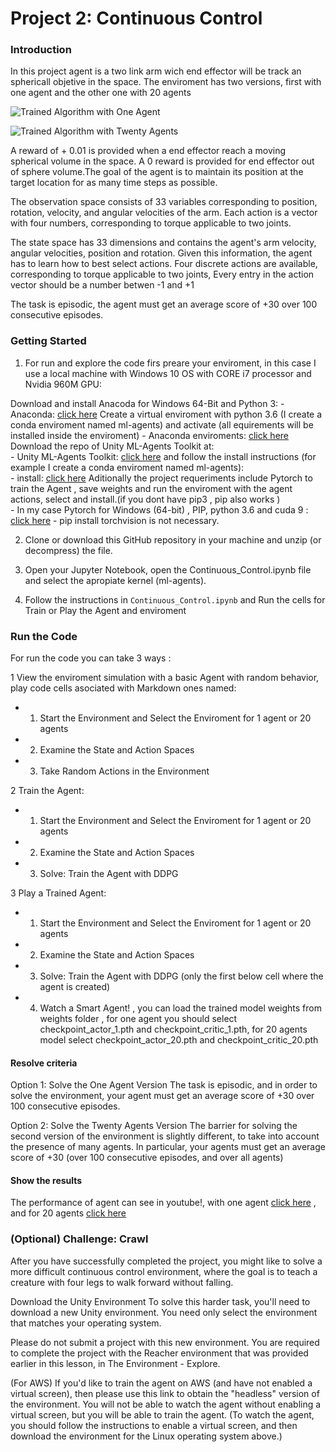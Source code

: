 [//]: # (Image References)

[image1]: /report/videos/cc_1.gif  "One Trained Agent"
[image2]: /report/videos/cc_20.gif "Twenty Trained Agents"

# Project 2: Continuous Control

### Introduction

In this project agent is a two link arm wich end effector will be track an sphericall objetive in the space. The enviroment has two versions, first with one agent and the other one with 20 agents 

![Trained Algorithm with One Agent][image1]

![Trained Algorithm with Twenty Agents][image2]

A reward of + 0.01 is provided when a end effector reach a moving spherical volume in the space. A 0 reward is provided for end effector out of sphere volume.The goal of the agent is to maintain its position at the target location for as many time steps as possible.

The observation space consists of 33 variables corresponding to position, rotation, velocity, and angular velocities of the arm. Each action is a vector with four numbers, corresponding to torque applicable to two joints. 

The state space has 33 dimensions and contains the agent's arm  velocity, angular velocities, position and rotation.  Given this information, the agent has to learn how to best select actions.  Four discrete actions are available, corresponding to torque applicable to two joints, Every entry in the action vector should be a number betwen -1 and +1 


The task is episodic, the agent must get an average score of +30 over 100 consecutive episodes.


### Getting Started

1. For run and explore the code firs preare your enviroment, in this case I use a local machine with Windows 10 OS with CORE i7 processor and Nvidia 960M GPU:

Download and install Anacoda for Windows 64-Bit and Python 3:
    - Anaconda: [click here](https://conda.io/docs/user-guide/install/windows.html)
Create a virtual enviroment with python 3.6 (I create a conda enviroment named ml-agents) and activate (all equirements will be installed inside the enviroment)
    - Anaconda enviroments: [click here](https://conda.io/docs/user-guide/tasks/manage-environments.html)
Download the repo of Unity ML-Agents Toolkit at:   
    - Unity ML-Agents Toolkit: [click here](https://github.com/Unity-Technologies/ml-agents)
and follow the install instructions (for example I create a conda enviroment named ml-agents):     
    - install: [click here](https://github.com/Unity-Technologies/ml-agents/blob/master/docs/Installation.md)
Aditionally the project requeriments include Pytorch to train the Agent , save weights and run the enviroment with the agent actions, select and install.(if you dont have pip3 , pip also works )    
    - In my case Pytorch for Windows (64-bit) , PIP, python 3.6 and cuda 9 : [click here](https://pytorch.org/)
    - pip install torchvision is not necessary.
     
    
2. Clone or download this GitHub repository in your machine and unzip (or decompress) the file. 

3. Open your Jupyter Notebook, open the Continuous_Control.ipynb file and select the apropiate kernel (ml-agents).

4. Follow the instructions in `Continuous_Control.ipynb` and Run the cells for Train or Play the Agent and enviroment



### Run the Code

For run the code you can take 3 ways :

1 View the enviroment simulation with a basic  Agent with random behavior, play code cells asociated with Markdown ones named:

- 1. Start the Environment and Select the Enviroment for 1 agent or 20 agents
- 2. Examine the State and Action Spaces
- 3. Take Random Actions in the Environment

2 Train the Agent:

- 1. Start the Environment and Select the Enviroment for 1 agent or 20 agents
- 2. Examine the State and Action Spaces
- 3. Solve: Train the Agent with DDPG

3 Play a Trained Agent:

- 1. Start the Environment and Select the Enviroment for 1 agent or 20 agents
- 2. Examine the State and Action Spaces
- 3. Solve: Train the Agent with DDPG (only the first below cell where the agent is created)
- 4. Watch a Smart Agent! , you can load the trained model weights from weights folder , for one agent you should select checkpoint_actor_1.pth and checkpoint_critic_1.pth,  for 20 agents model select checkpoint_actor_20.pth and checkpoint_critic_20.pth


#### Resolve criteria

Option 1: Solve the One Agent Version
The task is episodic, and in order to solve the environment, your agent must get an average score of +30 over 100 consecutive episodes.

Option 2: Solve the Twenty Agents Version
The barrier for solving the second version of the environment is slightly different, to take into account the presence of many agents. In particular, your agents must get an average score of +30 (over 100 consecutive episodes, and over all agents)

#### Show the results


The performance of agent can see in youtube!, with one agent  [click here](https://youtu.be/laqf43ojRk4) , and for 20 agents   [click here](https://youtu.be/8D0T21vAAus)




### (Optional) Challenge: Crawl

After you have successfully completed the project, you might like to solve a more difficult continuous control environment, where the goal is to teach a creature with four legs to walk forward without falling.

Download the Unity Environment
To solve this harder task, you'll need to download a new Unity environment. You need only select the environment that matches your operating system.

Please do not submit a project with this new environment. You are required to complete the project with the Reacher environment that was provided earlier in this lesson, in The Environment - Explore.

(For AWS) If you'd like to train the agent on AWS (and have not enabled a virtual screen), then please use this link to obtain the "headless" version of the environment. You will not be able to watch the agent without enabling a virtual screen, but you will be able to train the agent. (To watch the agent, you should follow the instructions to enable a virtual screen, and then download the environment for the Linux operating system above.)